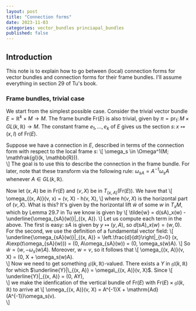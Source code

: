 ```yaml
---
layout: post
title: "Connection forms"
date: 2023-11-03 
categories: vector_bundles princiapal_bundles
published: false  
---
```


## Introduction

This note is to explain how to go between (local) connection forms for vector bundles and connection forms for their frame bundles. I'll assume everything in section 29 of Tu's book.

### Frame bundles, trivial case

We start from the simplest possible case. Consider the trivial vector bundle $E = \mathbb{R}^k \times M \to M$. The frame bundle $\mathrm{Fr}(E)$ is also trivial, given by $\pi = \mathrm{pr}_1\colon M \times GL(k, \mathbb{R}) \to M$. The constant frame $e_1, \dots, e_k$ of $E$ gives us the section $s\colon x \mapsto (x, I)$ of $\mathrm{Fr}(E)$. 

Suppose we have a connection in $E$, described in terms of the connection form with respect to the local frame $s$: 
\\[
\omega_s \in \Omega^1(M; \mathfrak{gl}(k, \mathbb{R})).  
\\]
The goal is to use this to describe the connection in the frame bundle. For later, note that these transform via the following rule: $\omega_{sA} = A^{-1} \omega_s A$ whenever $A \in GL(k, \mathbb{R})$. 

Now let $(x, A)$ be in $\mathrm{Fr}(E)$ and $(v, X)$ be in $T_{(x, A)}(\mathrm{Fr}(E))$. We have that 
\\[
\omega_{(x, A)}(v, x) = (v, X) - h(v, X),
\\]
where $h(v, X)$ is the horizontal part of $(v, X)$. What is this? It's given by the horizontal lift $\tilde{w}$ of some $w$ in $T_xM$, which by Lemma 29.7 in Tu we know is given by 
\\[
\tilde{w} = d(sA)\_x(w) - \underline{\omega_{sA}(w)}|\_{(x, A)}.
\\]
Let us compute each term in the above. The first is easy: $sA$ is given by $y \mapsto (y, A)$, so $d(sA)\_x(w) = (w, 0)$. For the second, we use the definition of a fundamental vector field: 
\\[
\underline{\omega\_{sA}(w)}|\_{(x, A)} = \left.\frac{d}{dt}\right|\_{t=0} (x, A\exp(t\omega\_{sA}(w))) = (0, A\omega\_{sA}(w)) = (0, \omega\_s(w)A).
\\]
So $\tilde{w} = (w, -\omega_s(w)A)$. Moreover, $w = v$, so it follows that 
\\[
\omega\_{(x, A)}(v, X) = (0, X + \omega_s(w)A).    
\\]
Now we need to get something $\mathfrak{gl}(k, \mathbb{R})$-valued. There exists a $Y$ in $\mathfrak{gl}(k, \mathbb{R})$ for which $\underline{Y}|\_{(x, A)} = \omega\_{(x, A)}(v, X)$. Since 
\\[
\underline{Y}|\_{(x, A)} = (0, AY),    
\\]
we make the idenfication of the vertical bundle of $\mathrm{Fr}(E)$ with $\mathrm{Fr}(E) \times \mathfrak{gl}(k, \mathbb{R})$ to arrive at 
\\[
\omega_{(x, A)}(v, X) = A^{-1}X + \mathrm{Ad}(A^{-1})\omega_s(v).    
\\] 
